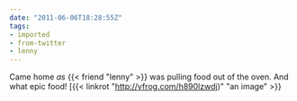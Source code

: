 ```yaml
---
date: "2011-06-06T18:28:55Z"
tags:
- imported
- from-twitter
- lenny
---
```

Came home *as* {{< friend "lenny" >}} was pulling food out of the oven. And what epic food\!  [{{< linkrot "http://yfrog.com/h890lzwdj)" "an image" >}}
